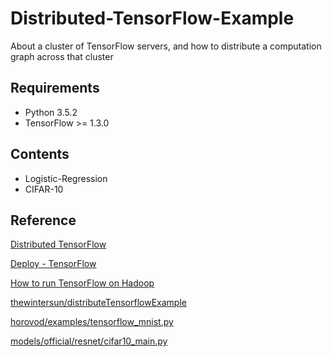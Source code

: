 # Distributed-TensorFlow-Example
About a cluster of TensorFlow servers, and how to distribute a computation graph across that cluster

## Requirements
- Python 3.5.2
- TensorFlow >= 1.3.0

## Contents
* Logistic-Regression
* CIFAR-10

## Reference
[Distributed TensorFlow](https://www.tensorflow.org/versions/master/deploy/distributed)

[Deploy - TensorFlow](https://www.tensorflow.org/versions/master/deploy/)

[How to run TensorFlow on Hadoop](https://www.tensorflow.org/versions/master/deploy/hadoop)

[thewintersun/distributeTensorflowExample](https://github.com/thewintersun/distributeTensorflowExample)

[horovod/examples/tensorflow_mnist.py](https://github.com/uber/horovod/blob/master/examples/tensorflow_mnist.py)

[models/official/resnet/cifar10_main.py](https://github.com/tensorflow/models/blob/master/official/resnet/cifar10_main.py)


